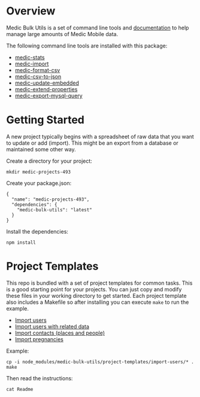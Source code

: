# Overview

Medic Bulk Utils is a set of command line tools and [documentation](./docs/) to
help manage large amounts of Medic Mobile data.

The following command line tools are installed with this package:

 - [medic-stats](docs/stats.md)
 - [medic-import](docs/import.md)
 - [medic-format-csv](docs/format-csv.md)
 - [medic-csv-to-json](docs/csv-to-json.md)
 - [medic-update-embedded](docs/update-embedded.md)
 - [medic-extend-properties](docs/extend-properties.md)
 - [medic-export-mysql-query](docs/export-mysql-query.md)

# Getting Started

A new project typically begins with a spreadsheet of raw data that you want to
update or add (import).  This might be an export from a database or maintained
some other way.

Create a directory for your project:

```
mkdir medic-projects-493
```

Create your package.json:

```
{
  "name": "medic-projects-493",
  "dependencies": {
    "medic-bulk-utils": "latest"
  }
}
```

Install the dependencies:

```
npm install
```

# Project Templates

This repo is bundled with a set of project templates for common tasks.  This is
a good starting point for your projects.  You can just copy and modify these
files in your working directory to get started.  Each project template also
includes a Makefile so after installing you can execute `make` to run the
example.

  - [Import users](project-templates/import-users)
  - [Import users with related data](project-templates/import-users-w-supervisors)
  - [Import contacts (places and people)](project-templates/import-contacts)
  - [Import pregnancies](project-templates/import-pregnancies)

Example:

```
cp -i node_modules/medic-bulk-utils/project-templates/import-users/* .
make
```

Then read the instructions:

```
cat Readme
```


